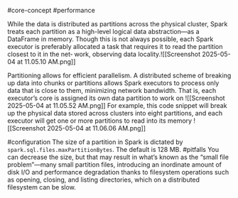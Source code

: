 #core-concept
#performance 

While the data is distributed as partitions across the physical cluster, Spark treats each partition as a high-level logical data abstraction—as a DataFrame in memory. Though this is not always possible, each Spark executor is preferably allocated a task that requires it to read the partition closest to it in the net‐ work, observing data locality.![[Screenshot 2025-05-04 at 11.05.10 AM.png]]


Partitioning allows for efficient parallelism. A distributed scheme of breaking up data into chunks or partitions allows Spark executors to process only data that is close to them, minimizing network bandwidth. That is, each executor’s core is assigned its own data partition to work on
![[Screenshot 2025-05-04 at 11.05.52 AM.png]]
For example, this code snippet will break up the physical data stored across clusters into eight partitions, and each executor will get one or more partitions to read into its memory
![[Screenshot 2025-05-04 at 11.06.06 AM.png]]

#configuration 
The size of a partition in Spark is dictated by `spark.sql.files.maxPartitionBytes`. The default is 128 MB.
#pitfalls 
You can decrease the size, but that may result in what’s known as the “small file problem”—many small partition files, introducing an inordinate amount of disk I/O and performance degradation thanks to filesystem operations such as opening, closing, and listing directories, which on a distributed filesystem can be slow.